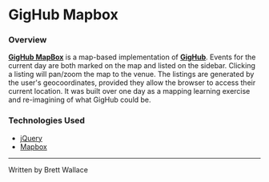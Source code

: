 # GigHub Mapbox
### Overview

[**GigHub MapBox**](http://bywallace.github.io/gighub-mapbox/) is a map-based implementation of [**GigHub**](http://gighubdc.herokuapp.com/). Events for the current day are both marked on the map and listed on the sidebar. Clicking a listing will pan/zoom the map to the venue. The listings are generated by the user's geocoordinates, provided they allow the browser to access their current location. It was built over one day as a mapping learning exercise and re-imagining of what GigHub could be.

### Technologies Used

* [jQuery](http://jquery.com/)
* [Mapbox](https://www.mapbox.com/)

***
Written by Brett Wallace
